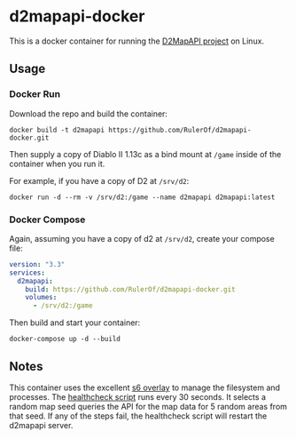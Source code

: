 # d2mapapi-docker

This is a docker container for running the [D2MapAPI project](https://github.com/jcageman/d2mapapi) on Linux.

## Usage

### Docker Run

Download the repo and build the container:
```shell
docker build -t d2mapapi https://github.com/RulerOf/d2mapapi-docker.git
```

Then supply a copy of Diablo II 1.13c as a bind mount at `/game` inside of the container when you run it.

For example, if you have a copy of D2 at `/srv/d2`:

```shell
docker run -d --rm -v /srv/d2:/game --name d2mapapi d2mapapi:latest
```

### Docker Compose

Again, assuming you have a copy of d2 at `/srv/d2`, create your compose file:

```yml
version: "3.3"
services:
  d2mapapi:
    build: https://github.com/RulerOf/d2mapapi-docker.git
    volumes:
      - /srv/d2:/game
```

Then build and start your container:
```shell
docker-compose up -d --build
```

## Notes

This container uses the excellent [s6 overlay](https://github.com/just-containers/s6-overlay) to manage the filesystem and processes. The [healthcheck script](root/healthcheck.sh) runs every 30 seconds. It selects a random map seed queries the API for the map data for 5 random areas from that seed. If any of the steps fail, the healthcheck script will restart the d2mapapi server.
